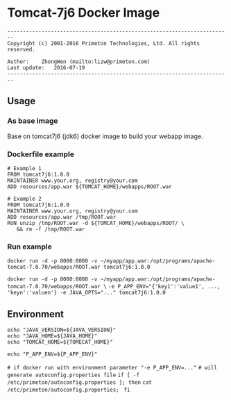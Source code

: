# Tomcat-7j6 Docker Image  
  
`------------------------------------------------------------------------`    
`Copyright (c) 2001-2016 Primeton Technologies, Ltd. All rights reserved.`  
  
`Author:	ZhongWen (mailto:lizw@primeton.com)`  
`Last update:	2016-07-19`  
`------------------------------------------------------------------------`  
  
  
## Usage  
  
### As base image  
Base on tomcat7j6 (jdk6) docker image to build your webapp image.  

### Dockerfile example
  
`# Example 1`  
`FROM tomcat7j6:1.0.0`  
`MAINTAINER www.your.org, registry@your.com`  
`ADD resources/app.war ${TOMCAT_HOME}/webapps/ROOT.war`  

`# Example 2`  
`FROM tomcat7j6:1.0.0`  
`MAINTAINER www.your.org, registry@your.com`  
`ADD resources/app.war /tmp/ROOT.war`  
`RUN unzip /tmp/ROOT.war -d ${TOMCAT_HOME}/webapps/ROOT/ \`  
`   && rm -f /tmp/ROOT.war`   
  
### Run example  
`docker run -d -p 8080:8080 -v ~/myapp/app.war:/opt/programs/apache-tomcat-7.0.70/webapps/ROOT.war tomcat7j6:1.0.0`

`docker run -d -p 8080:8080 -v ~/myapp/app.war:/opt/programs/apache-tomcat-7.0.70/webapps/ROOT.war \`
`-e P_APP_ENV="{'key1':'value1', ..., 'keyn':'valuen'} -e JAVA_OPTS="..." tomcat7j6:1.0.0`
  
## Environment  
  
`echo "JAVA_VERSION=${JAVA_VERSION}"`  
`echo "JAVA_HOME=${JAVA_HOME}"`  
`echo "TOMCAT_HOME=${TOMECAT_HOME}"`

`echo "P_APP_ENV=${P_APP_ENV}"`

`# if docker run with environment parameter "-e P_APP_ENV=..."`
`# will generate autoconfig.properties file`
`if [ -f /etc/primeton/autoconfig.properties ]; then`
`cat /etc/primeton/autoconfig.properties; `
`fi`